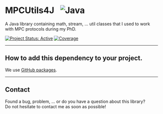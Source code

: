 # MPCUtils4J &nbsp; ![Java](https://img.shields.io/badge/java-%23ED8B00.svg?style=for-the-badge&logo=java&logoColor=white)
A Java library containing math, stream, ... util classes that I used to work with MPC protocols during my PhD.

[![Project Status: Active](https://www.repostatus.org/badges/latest/active.svg)](https://www.repostatus.org/#active)
[![Coverage](https://badgen.net/badge/coverage/92%25/green)](https://badgen.net/badge/coverage/92%25/green)

***

## How to add this dependency to your project.

We use <a href="https://github.com/pvriel/MPCUtils4J/packages/">GitHub packages</a>.

***

## Contact

Found a bug, problem, ... or do you have a question about this library?
<br>Do not hesitate to contact me as soon as possible!
